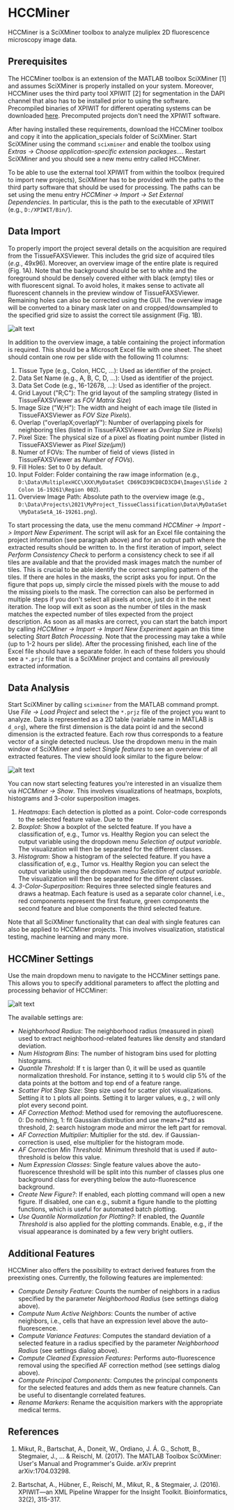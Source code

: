 # HCCMiner

HCCMiner is a SciXMiner toolbox to analyze muliplex 2D fluorescence microscopy image data.

## Prerequisites
The HCCMiner toolbox is an extension of the MATLAB toolbox SciXMiner [1] and assumes SciXMiner is properly installed on your system. Moreover, HCCMiner uses the third party tool XPIWIT [2] for segmentation in the DAPI channel that also has to be installed prior to using the software. Precompiled binaries of XPIWIT for different operating systems can be downloaded [here](https://bitbucket.org/jstegmaier/xpiwit/downloads/). Precomputed projects don't need the XPIWIT software.

After having installed these requirements, download the HCCMiner toolbox and copy it into the application_specials folder of SciXMiner. Start SciXMiner using the command `scixminer` and enable the toolbox using *Extras -> Choose application-specific extension packages...*. Restart SciXMiner and you should see a new menu entry called HCCMiner.

To be able to use the external tool XPIWIT from within the toolbox (required to import new projects), SciXMiner has to be provided with the paths to the third party software that should be used for processing. The paths can be set using the menu entry *HCCMiner -> Import -> Set External Dependencies*. In particular, this is the path to the executable of XPIWIT (e.g., `D:/XPIWIT/Bin/`).

## Data Import
To properly import the project several details on the acquisition are required from the TissueFAXSViewer. This includes the grid size of acquired tiles (*e.g.*, 49x96). Moreover, an overview image of the entire plate is required (Fig. 1A). Note that the background should be set to white and the foreground should be densely covered either with black (empty) tiles or with fluorescent signal. To avoid holes, it makes sense to activate all fluorescent channels in the preview window of TissueFAXSViewer. Remaining holes can also be corrected using the GUI. The overview image will be converted to a binary mask later on and cropped/downsampled to the specified grid size to assist the correct tile assignment (Fig. 1B).

![alt text](Screenshots/OverviewSelection.png "Logo Title Text 1")

In addition to the overview image, a table containing the project information is required. This should be a Microsoft Excel file with one sheet. The sheet should contain one row per slide with the following 11 columns:

1. Tissue Type (e.g., Colon, HCC, ...): Used as identifier of the project.
2. Data Set Name (e.g., A, B, C, D, ...): Used as identifier of the project.
3. Data Set Code (e.g., 16-12678, ...): Used as identifier of the project.
4. Grid Layout ("R;C"): The grid layout of the sampling strategy (listed in TissueFAXSViewer as *FOV Matrix Size*)
5. Image Size ("W;H"): The width and height of each image tile (listed in TissueFAXSViewer as *FOV Size Pixels*).
6. Overlap ("overlapX;overlapY"): Number of overlapping pixels for neighboring tiles (listed in TissueFAXSViewer as *Overlap Size in Pixels*)
7. Pixel Size: The physical size of a pixel as floating point number (listed in TissueFAXSViewer as *Pixel Size(µm)*)
8. Numer of FOVs: The number of field of views (listed in TissueFAXSViewer as *Number of FOVs*).
9. Fill Holes: Set to 0 by default.
10. Input Folder: Folder containing the raw image information (e.g., `D:\Data\MultiplexHCC\XXX\MyDataSet CD69CD39CD8CD3CD4\Images\Slide 2 Colon 16-19261\Region 002`).
11. Overview Image Path: Absolute path to the overview image (e.g., `D:\Data\Projects\2021\MyProject_TissueClassification\Data\MyDataSet\MyDataSetA_16-19261.png`).

To start processing the data, use the menu command *HCCMiner -> Import -> Import New Experiment*. The script will ask for an Excel file containing the project information (see paragraph above) and for an output path where the extracted results should be written to. In the first iteration of import, select *Perform Consistency Check* to perform a consistency check to see if all tiles are available and that the provided mask images match the number of tiles. This is crucial to be able identify the correct sampling pattern of the tiles. If there are holes in the masks, the script asks you for input. On the figure that pops up, simply circle the missed pixels with the mouse to add the missing pixels to the mask. The correction can also be performed in multiple steps if you don't select all pixels at once, just do it in the next iteration. The loop will exit as soon as the number of tiles in the mask matches the expected number of tiles expected from the project description. As soon as all masks are correct, you can start the batch import by calling *HCCMiner -> Import -> Import New Experiment* again an this time selecting *Start Batch Processing*. Note that the processing may take a while (up to 1-2 hours per slide). After the processing finished, each line of the Excel file should have a separate folder. In each of these folders you should see a `*.prjz` file that is a SciXMiner project and contains all previously extracted information.

## Data Analysis
Start SciXMiner by calling `scixminer` from the MATLAB command prompt. Use *File -> Load Project* and select the `*.prjz` file of the project you want to analyze. Data is represented as a 2D table (variable name in MATLAB is `d_org`), where the first dimension is the data point id and the second dimension is the extracted feature. Each row thus corresponds to a feature vector of a single detected nucleus. Use the dropdown menu in the main window of SciXMiner and select *Single features* to see an overview of all extracted features. The view should look similar to the figure below:

![alt text](Screenshots/SciXMinerOverview.png "Logo Title Text 1")

You can now start selecting features you're interested in an visualize them via *HCCMiner -> Show*. This involves visualizations of heatmaps, boxplots, histograms and 3-color superposition images.

1. *Heatmaps*: Each detection is plotted as a point. Color-code corresponds to the selected feature value. Due to the 
2. *Boxplot*: Show a boxplot of the selcted feature. If you have a classification of, e.g., Tumor vs. Healthy Region you can select the output variable using the dropdown menu *Selection of output variable*. The visualization will then be separated for the different classes.
3. *Histogram*: Show a histogram of the selected feature. If you have a classification of, e.g., Tumor vs. Healthy Region you can select the output variable using the dropdown menu *Selection of output variable*. The visualization will then be separated for the different classes.
4. *3-Color-Superposition*: Requires three selected single features and draws a heatmap. Each feature is used as a separate color channel, i.e., red components represent the first feature, green components the second feature and blue components the third selected feature.

Note that all SciXMiner functionality that can deal with single features can also be applied to HCCMiner projects. This involves visualization, statistical testing, machine learning and many more.

## HCCMiner Settings
Use the main dropdown menu to navigate to the HCCMiner settings pane. This allows you to specify additional parameters to affect the plotting and processing behavior of HCCMiner:

![alt text](Screenshots/HCCMinerSettings.png "Logo Title Text 1")

The available settings are:
- *Neighborhood Radius*: The neighborhood radius (measured in pixel) used to extract neighborhood-related features like density and standard deviation.
- *Num Histogram Bins*: The number of histogram bins used for plotting histograms.
- *Quantile Threshold*: If `t` is larger than 0, it will be used as quantile normalization threshold. For instance, setting it to `5` would clip 5% of the data points at the bottom and top end of a feature range.
- *Scatter Plot Step Size*: Step size used for scatter plot visualizations. Setting it to `1` plots all points. Setting it to larger values, e.g., `2` will only plot every second point.
- *AF Correction Method*: Method used for removing the autofluorescene. 0: Do nothing, 1: fit Gaussian distribution and use mean+2*std as threshold, 2: search histogram mode and mirror the left part for removal.
- *AF Correction Multiplier*: Multiplier for the std. dev. if Gaussian-correction is used, else multiplier for the histogram mode.
- *AF Correction Min Threshold*: Minimum threshold that is used if auto-threshold is below this value.
- *Num Expression Classes*: Single feature values above the auto-fluorescence threshold will be split into this number of classes plus one background class for everything below the auto-fluorescence background.
- *Create New Figure?*: If enabled, each plotting command will open a new figure. If disabled, one can e.g., submit a figure handle to the plotting functions, which is useful for automated batch plotting.
- *Use Quantile Normalization for Plotting?*: If enabled, the *Quantile Threshold* is also applied for the plotting commands. Enable, e.g., if the visual appearance is dominated by a few very bright outliers.


## Additional Features
HCCMiner also offers the possibility to extract derived features from the preexisting ones. Currently, the following features are implemented:

- *Compute Density Feature*: Counts the number of neighbors in a radius specified by the parameter *Neighborhood Radius* (see settings dialog above).
- *Compute Num Active Neighbors*: Counts the number of active neighbors, i.e., cells that have an expression level above the auto-fluorescence.
- *Compute Variance Features*: Computes the standard deviation of a selected feature in a radius specified by the parameter *Neighborhood Radius* (see settings dialog above).
- *Compute Cleaned Expression Features*: Performs auto-fluorescence removal using the specified AF correction method (see settings dialog above).
- *Compute Principal Components*: Computes the principal components for the selected features and adds them as new feature channels. Can be useful to disentangle correlated features.
- *Rename Markers*: Rename the acquisition markers with the appropriate medical terms.

## References
1. Mikut, R., Bartschat, A., Doneit, W., Ordiano, J. Á. G., Schott, B., Stegmaier, J., ... & Reischl, M. (2017). The MATLAB Toolbox SciXMiner: User's Manual and Programmer's Guide. arXiv preprint arXiv:1704.03298.

2. Bartschat, A., Hübner, E., Reischl, M., Mikut, R., & Stegmaier, J. (2016). XPIWIT—an XML Pipeline Wrapper for the Insight Toolkit. Bioinformatics, 32(2), 315-317.
